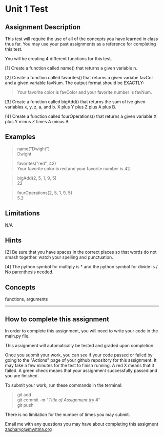 # **Unit 1 Test**  

## **Assignment Description**  
This test will require the use of all of the concepts you have learned in class thus far. You may use your past assignments as a reference for completing this test.

You will be creating 4 different functions for this test.

[1] Create a function called name() that returns a given variable n.

[2] Create a function called favorites() that returns a given variabe favCol and a given variable favNum. The output format should be EXACTLY:

>Your favorite color is favColor and your favorite number is favNum.

[3] Create a function called bigAdd() that returns the sum of ive given variables x, y, z, a, and b. X plus Y plus Z plus A plus B.

[4] Create a function called fourOperations() that returns a given variable X plus Y minus Z times A minus B.

## **Examples**  
>name("Dwight")  
Dwight

>favorites("red", 42)  
Your favorite color is red and your favorite number is 42.

>bigAdd(2, 5, 1, 9, 5)  
22

>fourOperations(2, 5, 1, 9, 5)  
5.2

## **Limitations**  
N/A

## **Hints**  
[2] Be sure that you have spaces in the correct places so that words do not smash together. watch your spelling and punctuation.

[4] The python symbol for multiply is * and the python symbol for divide is /. No parenthesis needed.

## **Concepts**  
functions, arguments

---

## **How to complete this assignment**
In order to complete this assignment, you will need to write your code in the main.py file.

This assignment will automatically be tested and graded upon completion.

Once you submit your work, you can see if your code passed or failed by going to the "Actions" page of your github repository for this assignment. It may take a few minutes for the test to finish running. A red X means that it failed. A green check means that your assignment successfully passed and you are finished.

To submit your work, run these commands in the terminal: 
>git add .  
git commit -m "*Title of Assignment* try #"  
git push  

There is no limitation for the number of times you may submit.

Email me with any questions you may have about completing this assigment  
zacharyo@mystma.org
